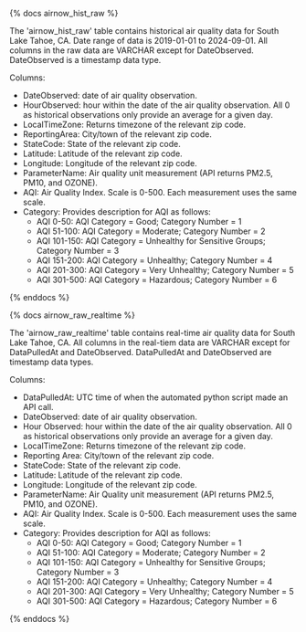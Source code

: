 {% docs airnow_hist_raw %}

The 'airnow_hist_raw' table contains historical air quality data for South Lake Tahoe, CA. Date range of data is 2019-01-01 to 2024-09-01. All columns in the raw data are VARCHAR except for DateObserved. DateObserved is a timestamp data type.

Columns:
- DateObserved: date of air quality observation.
- HourObserved: hour within the date of the air quality observation. All 0 as historical observations only provide an average for a given day.
- LocalTimeZone: Returns timezone of the relevant zip code.
- ReportingArea: City/town of the relevant zip code.
- StateCode: State of the relevant zip code.
- Latitude: Latitude of the relevant zip code.
- Longitude: Longitude of the relevant zip code.
- ParameterName: Air quality unit measurement (API returns PM2.5, PM10, and OZONE).
- AQI: Air Quality Index. Scale is 0-500. Each measurement uses the same scale.
- Category: Provides description for AQI as follows:
    - AQI 0-50: AQI Category = Good; Category Number = 1
    - AQI 51-100: AQI Category = Moderate; Category Number = 2
    - AQI 101-150: AQI Category = Unhealthy for Sensitive Groups; Category Number = 3
    - AQI 151-200: AQI Category = Unhealthy; Category Number = 4
    - AQI 201-300: AQI Category = Very Unhealthy; Category Number = 5
    - AQI 301-500: AQI Category = Hazardous; Category Number = 6

{% enddocs %}

{% docs airnow_raw_realtime %}

The 'airnow_raw_realtime' table contains real-time air quality data for South Lake Tahoe, CA. All columns in the real-tiem data are VARCHAR except for DataPulledAt and DateObserved. DataPulledAt and DateObserved are timestamp data types.

Columns:
- DataPulledAt: UTC time of when the automated python script made an API call.
- DateObserved: date of air quality observation.
- Hour Observed: hour within the date of the air quality observation. All 0 as historical observations only provide an average for a given day.
- LocalTimeZone: Returns timezone of the relevant zip code.
- Reporting Area: City/town of the relevant zip code.
- StateCode: State of the relevant zip code.
- Latitude: Latitude of the relevant zip code.
- Longitude: Longitude of the relevant zip code.
- ParameterName: Air Quality unit measurement (API returns PM2.5, PM10, and OZONE).
- AQI: Air Quality Index. Scale is 0-500. Each measurement uses the same scale.
- Category: Provides description for AQI as follows:
    - AQI 0-50: AQI Category = Good; Category Number = 1
    - AQI 51-100: AQI Category = Moderate; Category Number = 2
    - AQI 101-150: AQI Category = Unhealthy for Sensitive Groups; Category Number = 3
    - AQI 151-200: AQI Category = Unhealthy; Category Number = 4
    - AQI 201-300: AQI Category = Very Unhealthy; Category Number = 5
    - AQI 301-500: AQI Category = Hazardous; Category Number = 6

{% enddocs %}